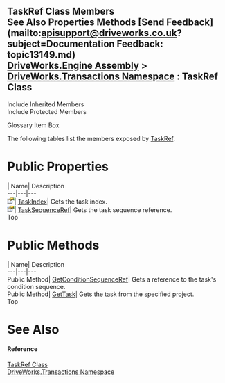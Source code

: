 TaskRef Class Members   
See Also Properties Methods [Send Feedback](mailto:apisupport@driveworks.co.uk?subject=Documentation Feedback: topic13149.md)  
[DriveWorks.Engine Assembly](topic2156.md) > [DriveWorks.Transactions Namespace](topic12835.md) : TaskRef Class  
---  
  
Include Inherited Members    
Include Protected Members  


Glossary Item Box

The following tables list the members exposed by [TaskRef](topic13149.md).

# Public Properties

| Name| Description  
---|---|---  
![Public Property](dotnetimages/publicProperty.gif)| [TaskIndex](topic13157.md)| Gets the task index.   
![Public Property](dotnetimages/publicProperty.gif)| [TaskSequenceRef](topic13158.md)| Gets the task sequence reference.   
Top

# Public Methods

| Name| Description  
---|---|---  
Public Method| [GetConditionSequenceRef](topic13155.md)| Gets a reference to the task's condition sequence.   
Public Method| [GetTask](topic13156.md)| Gets the task from the specified project.   
Top

# See Also

#### Reference

[TaskRef Class](topic13149.md)   
[DriveWorks.Transactions Namespace](topic12835.md)


